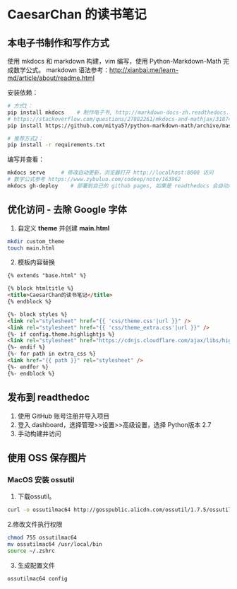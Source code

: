 # CaesarChan 的读书笔记

## 本电子书制作和写作方式
使用 mkdocs 和 markdown 构建，vim 编写，使用  Python-Markdown-Math 完成数学公式。
markdown 语法参考：http://xianbai.me/learn-md/article/about/readme.html

安装依赖：
```sh
# 方式1：
pip install mkdocs    # 制作电子书, http://markdown-docs-zh.readthedocs.io/zh_CN/latest/
# https://stackoverflow.com/questions/27882261/mkdocs-and-mathjax/31874157
pip install https://github.com/mitya57/python-markdown-math/archive/master.zip

# 推荐方式2：
pip install -r requirements.txt
```

编写并查看：
```sh
mkdocs serve     # 修改自动更新，浏览器打开 http://localhost:8000 访问
# 数学公式参考 https://www.zybuluo.com/codeep/note/163962
mkdocs gh-deploy    # 部署到自己的 github pages, 如果是 readthedocs 会自动触发构建
```

## 优化访问 - 去除 Google 字体

1. 自定义 **theme** 并创建 **main.html**
```bash
mkdir custom_theme
touch main.html
```

2. 模板内容替换
```html
{% extends "base.html" %}

{% block htmltitle %}
<title>CaesarChan的读书笔记</title>
{% endblock %}

{%- block styles %}
<link rel="stylesheet" href="{{ 'css/theme.css'|url }}" />
<link rel="stylesheet" href="{{ 'css/theme_extra.css'|url }}" />
{%- if config.theme.highlightjs %}
<link rel="stylesheet" href="https://cdnjs.cloudflare.com/ajax/libs/highlight.js/10.5.0/styles/github.min.css" />
{%- endif %}
{%- for path in extra_css %}
<link href="{{ path }}" rel="stylesheet" />
{%- endfor %}
{%- endblock %}

```

## 发布到 readthedoc

1. 使用 GitHub 账号注册并导入项目
2. 登入 dashboard，选择管理>>设置>>高级设置，选择 Python版本 2.7
3. 手动构建并访问

## 使用 OSS 保存图片

###  MacOS 安装 ossutil
1. 下载ossutil。

```bash
curl -o ossutilmac64 http://gosspublic.alicdn.com/ossutil/1.7.5/ossutilmac64
```

2.修改文件执行权限 

```bash
chmod 755 ossutilmac64
mv ossutilmac64 /usr/local/bin 
source ~/.zshrc
```

3. 生成配置文件

```bash
ossutilmac64 config
```